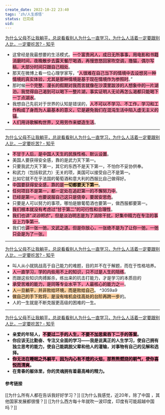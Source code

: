```yaml
---
create_date: 2022-10-22 23:40 
tags: 'zh/人生感悟'
status: 已完成 
uid: 
---
```


[ 为什么父母不让我躺平，总说看看别人为什么一直学习，为什么人活着一定要跟别人比，一定要吃苦? - 知乎](https://www.zhihu.com/question/533509957/answer/2602371798)

- 这曾经是我最想要的生活模式。<mark style="background: #FF5582A6;">一个富贵闲人，成日无所事事，用电影和书籍消磨时间，夜晚散步去露天餐厅喝酒，再慢悠悠回家吹空调，撸猫，偶尔写稿，大部分时间只跟自己相处</mark>。
- 那天在微博上看一位心理学家写，“<mark style="background: #FF5582A6;">人很难在自己当下的情境中去设想另一种情境的真实体验，尤其是那种情境是基于现在情境作为参照时</mark>。”
- 那时候<mark style="background: #FF5582A6;">一个完整、漫长的假期对我而言就像在沙漠里跋涉的人想象中的一片湖泊，我觉得自己渴到可以喝下一整片湖，事实证明人无论再怎么渴都只能喝下一丁点湖水</mark>。
- 我想自己先前对于世界的认知是错误的，<mark style="background: #FF5582A6;">人不可以不学习、不工作，学习和工作构成了身而为人最基本的意义，它是避免我们在混沌生活中陷入虚无主义的锚</mark>。
- <mark style="background: #FF5582A6;">人们用诗歌解构世界，又用劳作来塑造生活</mark>。
---
[为什么父母不让我躺平，总说看看别人为什么一直学习，为什么人活着一定要跟别人比，一定要吃苦? - 知乎](https://www.zhihu.com/question/533509957/answer/2506021968)

- <mark style="background: #FF5582A6;">不甘于人后，是中国人天生的民族性格、默认设置</mark>。
- 美国人要获得安全感，靠的是武力天下第一。
- 只要我武力天下第一，其它的东西不是天下第一，不怕你不妥协供奉。
- 和武力（包括软武力）无关的项，美国可以接受自己不是第一。
- 比如它就不在乎法国的葡萄酒和意大利的西服比自己做得好。
- <mark style="background: #FF5582A6;">中国要获得安全感，靠的是</mark>**<mark style="background: #FFB86CA6;">一切都要天下第一</mark>**。
- <mark style="background: #FF5582A6;">任何项目不是第一，都一定处在追赶第一的不懈努力中</mark>。
- <mark style="background: #FF5582A6;">已经是第一，也要说服自己这只是侥幸，要居安思危</mark>。
- 只要是人可以努力的事项，哪怕是酿葡萄酒也要第一，做西服都要第一。
- <mark style="background: #FF5582A6;">我们根本就没有考虑过“甘于第二”的可行性和合理性</mark>。
- <mark style="background: #FF5582A6;">我们也讲“_淡泊明志_”，但是淡泊明志是为了消除干扰，好集中精力在专注的事业上力争第一</mark>。
- 我们也<mark style="background: #FF5582A6;">讲一张一弛，文武之道。但是你放心，一张绝不是为了让你一弛，一弛只会是为了一张。</mark>

---
[为什么父母不让我躺平，总说看看别人为什么一直学习，为什么人活着一定要跟别人比，一定要吃苦? - 知乎](https://www.zhihu.com/question/533509957/answer/2492801201)

- 叫人从小就挑战高于自己能力的难题，目的并不在于解题，而在于性格培养。
- <mark style="background: #FF5582A6;">人一直学习，学的内些用不上的知识，只不过是人生的陪练</mark>。
- 而跟这些知识肉搏厮杀，练出来的抗击打能力，才是学习的本质目的
- <mark style="background: #FF5582A6;">承受苦难的能力，是同等专业水平下，人最核心的能力之一</mark>。
- <mark style="background: #FFB86CA6;">人一旦躺平，并非败给环境，而是败给自己</mark>。 ^3059a9
- <mark style="background: #FFB86CA6;">做自己的手下败将，是没有啥机会往高处的台阶再跨一步</mark>的。
- 人的一生就是不断克服更高级的困难的一生。
---
[为什么父母不让我躺平，总说看看别人为什么一直学习，为什么人活着一定要跟别人比，一定要吃苦? - 知乎](https://www.zhihu.com/question/533509957/answer/2493093907)

- **亲爱的年轻人，<mark style="background: #FF5582A6;">不要过二手的人生，不要不加思索吞下二手的答案</mark>。**
- **你应该无比勤奋、专注又全面的学习——我是说真正的人生学习，使自己拥有独立思考的能力，使自己能跳脱父辈和他人的灌输，对事物有自己的见解和选择。**
- **<mark style="background: #FF5582A6;">你无法在睡眠之外躺平，因为内心有不熄的火焰，那熊熊燃烧的朝气，使你喜悦而清爽</mark>。**
- **在青春的躯体里，你的灵魂拥有着最高峰的精力。**

#### 参考链接
[[为什么所有人都在告诉我好好学习？]]
[[为什么我感觉，近20年，除了中国 ，其他国家发展都很慢？]]
[[为什么西方每十年就吹一波印度，印度有可能超越中国吗？]]

